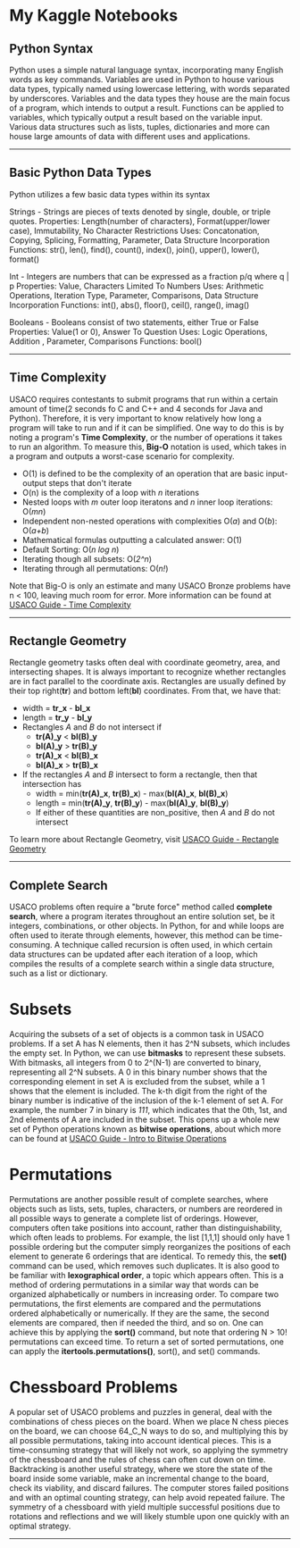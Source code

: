 # My Kaggle Notebooks

## Python Syntax
Python uses a simple natural language syntax, incorporating many English words as key commands. Variables are used in Python to house various data types, typically named using lowercase lettering, with words separated by underscores. Variables and the data types they house are the main focus of a program, which intends to output a result. Functions can be applied to variables, which typically output a result based on the variable input. Various data structures such as lists, tuples, dictionaries and more can house large amounts of data with different uses and applications.

---

## Basic Python Data Types
Python utilizes a few basic data types within its syntax

Strings - Strings are pieces of texts denoted by single, double, or triple quotes.
    Properties: Length(number of characters), Format(upper/lower case), Immutability, No Character Restrictions
    Uses: Concatonation, Copying, Splicing, Formatting, Parameter, Data Structure Incorporation
    Functions: str(), len(), find(), count(), index(), join(), upper(), lower(), format()


Int - Integers are numbers that can be expressed as a fraction p/q where q | p
    Properties: Value, Characters Limited To Numbers
    Uses: Arithmetic Operations, Iteration Type, Parameter, Comparisons, Data Structure Incorporation
    Functions: int(), abs(), floor(), ceil(), range(), imag()

Booleans - Booleans consist of two statements, either True or False
    Properties: Value(1 or 0), Answer To Question
    Uses: Logic Operations, Addition , Parameter, Comparisons
    Functions: bool()

---

## Time Complexity

USACO requires contestants to submit programs that run within a certain amount of time(2 seconds fo C and C++ and 4 seconds for Java and Python). Therefore, it is very important to know relatively how long a program will take to run and if it can be simplified. One way to do this is by noting a program's **Time Complexity**, or the number of operations it takes to run an algorithm. To measure this, **Big-O** notation is used, which takes in a program and outputs a worst-case scenario for complexity.


* O(1) is defined to be the complexity of an operation that are basic input-output steps that don't iterate
* O(n) is the complexity of a loop with *n* iterations
* Nested loops with *m* outer loop iteratons and *n* inner loop iterations: O(*mn*)
* Independent non-nested operations with complexities O(*a*) and O(*b*): O(*a+b*)
* Mathematical formulas outputting a calculated answer: O(1)
* Default Sorting: O(*n log n*)
* Iterating though all subsets: O(*2^n*)
* Iterating through all permutations: O(*n!*)

Note that Big-O is only an estimate and many USACO Bronze problems have n < 100, leaving much room for error.
More information can be found at [USACO Guide - Time Complexity](https://usaco.guide/bronze/time-comp?lang=py) 

---

## Rectangle Geometry

Rectangle geometry tasks often deal with coordinate geometry, area, and intersecting shapes. It is always important
to recognize whether rectangles are in fact parallel to the coordinate axis. Rectangles are usually defined by their top right(**tr**) and bottom left(**bl**) coordinates. From that, we have that:
* width = **tr_x** - **bl_x**
* length = **tr_y** - **bl_y**
* Rectangles *A* and *B* do not intersect if
    * **tr(A)_y** < **bl(B)_y**
    * **bl(A)_y** > **tr(B)_y**
    * **tr(A)_x** < **bl(B)_x**
    * **bl(A)_x** > **tr(B)_x**
* If the rectangles *A* and *B* intersect to form a rectangle, then that intersection has
    * width = min(**tr(A)_x**, **tr(B)_x**) - max(**bl(A)_x**, **bl(B)_x**)
    * length = min(**tr(A)_y**, **tr(B)_y**) - max(**bl(A)_y**, **bl(B)_y**)
    * If either of these quantities are non_positive, then *A* and *B* do not intersect

To learn more about Rectangle Geometry, visit [USACO Guide - Rectangle Geometry](https://usaco.guide/bronze/rect-geo?lang=py)

---

## Complete Search

USACO problems often require a "brute force" method called **complete search**, where a program iterates throughout an entire solution set, be it integers, combinations, or other objects. In Python, for and while loops are often used to iterate through elements, however, this method can be time-consuming. A technique called recursion is often used, in which certain data structures can be updated after each iteration of a loop, which compiles the results of a complete search within a single data structure, such as a list or dictionary.

# Subsets

Acquiring the subsets of a set of objects is a common task in USACO problems. If a set A has N elements, then it has 2^N subsets, which includes the empty set. In Python, we can use **bitmasks** to represent these subsets. With bitmasks, all integers from 0 to 2^(N-1) are converted to binary, representing all 2^N subsets. A 0 in this binary number shows that the corresponding element in set A is excluded from the subset, while a 1 shows that the element is included. The k-th digit from the right of the binary number is indicative of the inclusion of the k-1 element of set A. For example, the number 7 in binary is *111*, which indicates that the 0th, 1st, and 2nd elements of A are included in the subset. This opens up a whole new set of Python operations known as **bitwise operations**, about which more can be found at [USACO Guide - Intro to Bitwise Operations](https://usaco.guide/silver/intro-bitwise?lang=py)

# Permutations

Permutations are another possible result of complete searches, where objects such as lists, sets, tuples, characters, or numbers are reordered in all possible ways to generate a complete list of orderings. However, computers often take positions into account, rather than distinguishability, which often leads to problems. For example, the list [1,1,1] should only have 1 possible ordering but the computer simply reorganizes the positions of each element to generate 6 orderings that are identical. To remedy this, the **set()** command can be used, which removes such duplicates. It is also good to be familiar with **lexographical order**, a topic which appears often. This is a method of ordering permutations in a similar way that words can be organized alphabetically or numbers in increasing order. To compare two permutations, the first elements are compared and the permutations ordered alphabetically or numerically. If they are the same, the second elements are compared, then if needed the third, and so on. One can achieve this by applying the **sort()** command, but note that ordering N > 10! permutations can exceed time. To return a set of sorted permutations, one can apply the **itertools.permutations()**, sort(), and set() commands.

# Chessboard Problems

A popular set of USACO problems and puzzles in general, deal with the combinations of chess pieces on the board. When we place N chess pieces on the board, we can choose 64_C_N ways to do so, and multiplying this by all possible permutations, taking into account identical pieces. This is a time-consuming strategy that will likely not work, so applying the symmetry of the chessboard and the rules of chess can often cut down on time. Backtracking is another useful strategy, where we store the state of the board inside some variable, make an incremental change to the board, check its viability, and discard failures. The computer stores failed positions and with an optimal counting strategy, can help avoid repeated failure. The symmetry of a chessboard with yield multiple successful positions due to rotations and reflections and we will likely stumble upon one quickly with an optimal strategy.

---
